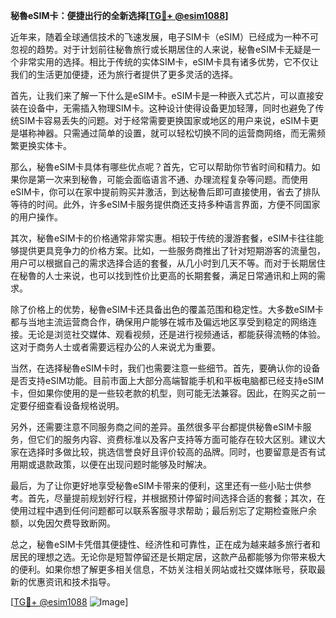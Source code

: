 **秘魯eSIM卡：便捷出行的全新选择[[TG💪+ @esim1088](https://t.me/s/esim1088)]**

近年来，随着全球通信技术的飞速发展，电子SIM卡（eSIM）已经成为一种不可忽视的趋势。对于计划前往秘魯旅行或长期居住的人来说，秘魯eSIM卡无疑是一个非常实用的选择。相比于传统的实体SIM卡，eSIM卡具有诸多优势，它不仅让我们的生活更加便捷，还为旅行者提供了更多灵活的选择。

首先，让我们来了解一下什么是eSIM卡。eSIM卡是一种嵌入式芯片，可以直接安装在设备中，无需插入物理SIM卡。这种设计使得设备更加轻薄，同时也避免了传统SIM卡容易丢失的问题。对于经常需要更换国家或地区的用户来说，eSIM卡更是堪称神器。只需通过简单的设置，就可以轻松切换不同的运营商网络，而无需频繁更换实体卡。

那么，秘魯eSIM卡具体有哪些优点呢？首先，它可以帮助你节省时间和精力。如果你是第一次来到秘魯，可能会面临语言不通、办理流程复杂等问题。而使用eSIM卡，你可以在家中提前购买并激活，到达秘魯后即可直接使用，省去了排队等待的时间。此外，许多eSIM卡服务提供商还支持多种语言界面，方便不同国家的用户操作。

其次，秘魯eSIM卡的价格通常非常实惠。相较于传统的漫游套餐，eSIM卡往往能够提供更具竞争力的价格方案。比如，一些服务商推出了针对短期游客的流量包，用户可以根据自己的需求选择合适的套餐，从几小时到几天不等。而对于长期居住在秘魯的人士来说，也可以找到性价比更高的长期套餐，满足日常通讯和上网的需求。

除了价格上的优势，秘魯eSIM卡还具备出色的覆盖范围和稳定性。大多数eSIM卡都与当地主流运营商合作，确保用户能够在城市及偏远地区享受到稳定的网络连接。无论是浏览社交媒体、观看视频，还是进行视频通话，都能获得流畅的体验。这对于商务人士或者需要远程办公的人来说尤为重要。

当然，在选择秘魯eSIM卡时，我们也需要注意一些细节。首先，要确认你的设备是否支持eSIM功能。目前市面上大部分高端智能手机和平板电脑都已经支持eSIM卡，但如果你使用的是一些较老款的机型，则可能无法兼容。因此，在购买之前一定要仔细查看设备规格说明。

另外，还需要注意不同服务商之间的差异。虽然很多平台都提供秘魯eSIM卡服务，但它们的服务内容、资费标准以及客户支持等方面可能存在较大区别。建议大家在选择时多做比较，挑选信誉良好且评价较高的品牌。同时，也要留意是否有试用期或退款政策，以便在出现问题时能够及时解决。

最后，为了让你更好地享受秘魯eSIM卡带来的便利，这里还有一些小贴士供参考。首先，尽量提前规划好行程，并根据预计停留时间选择合适的套餐；其次，在使用过程中遇到任何问题都可以联系客服寻求帮助；最后别忘了定期检查账户余额，以免因欠费导致断网。

总之，秘魯eSIM卡凭借其便捷性、经济性和可靠性，正在成为越来越多旅行者和居民的理想之选。无论你是短暂停留还是长期定居，这款产品都能够为你带来极大的便利。如果你想了解更多相关信息，不妨关注相关网站或社交媒体账号，获取最新的优惠资讯和技术指导。

[[TG💪+ @esim1088](https://t.me/s/esim1088) ![Image](https://i.postimg.cc/4NQfJmqS/Snipaste-2025-05-13-00-14-12.png)]